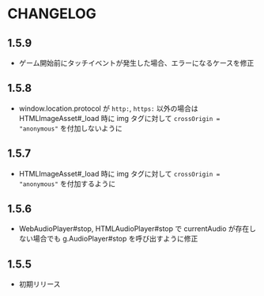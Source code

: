 # CHANGELOG

## 1.5.9
* ゲーム開始前にタッチイベントが発生した場合、エラーになるケースを修正

## 1.5.8
* window.location.protocol が `http:`, `https:` 以外の場合はHTMLImageAsset#_load 時に img タグに対して `crossOrigin = "anonymous"` を付加しないように

## 1.5.7
* HTMLImageAsset#_load 時に img タグに対して `crossOrigin = "anonymous"` を付加するように

## 1.5.6
* WebAudioPlayer#stop, HTMLAudioPlayer#stop で currentAudio が存在しない場合でも g.AudioPlayer#stop を呼び出すように修正

## 1.5.5
* 初期リリース
